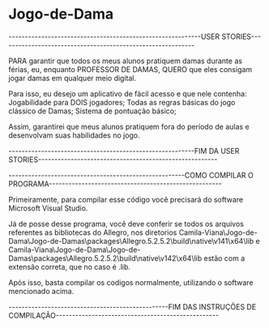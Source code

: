 # Jogo-de-Dama

-----------------------------------------------------------USER STORIES------------------------------------------------------------

PARA garantir que todos os meus alunos pratiquem damas durante as férias, eu, enquanto PROFESSOR DE DAMAS, QUERO que eles consigam jogar damas em qualquer meio digital.

Para isso, eu desejo um aplicativo de fácil acesso e que nele contenha:
Jogabilidade para DOIS jogadores;
Todas as regras básicas do jogo clássico de Damas;
Sistema de pontuação básico;

Assim, garantirei que meus alunos pratiquem fora do período de aulas e desenvolvam suas habilidades no jogo.

---------------------------------------------------------FIM DA USER STORIES-------------------------------------------------------



------------------------------------------------------COMO COMPILAR O PROGRAMA-----------------------------------------------------

Primeiramente, para compilar esse código você precisará do software Microsoft Visual Studio.

Já de posse desse programa, você deve conferir se todos os arquivos referentes as bibliotecas do Allegro, nos diretorios Camila-Viana\Jogo-de-Dama\Jogo-de-Damas\packages\Allegro.5.2.5.2\build\native\v141\x64\lib e Camila-Viana\Jogo-de-Dama\Jogo-de-Damas\packages\Allegro.5.2.5.2\build\native\v142\x64\lib estão com a extensão correta, que no caso é .lib.

Após isso, basta compilar os codigos normalmente, utilizando o software mencionado acima.

-------------------------------------------------FIM DAS INSTRUÇÕES DE COMPILAÇÃO--------------------------------------------------
